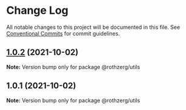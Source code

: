 # Change Log

All notable changes to this project will be documented in this file.
See [Conventional Commits](https://conventionalcommits.org) for commit guidelines.

## [1.0.2](https://github.com/emrerothzerg/rothzerg/compare/@rothzerg/utils@1.0.1...@rothzerg/utils@1.0.2) (2021-10-02)

**Note:** Version bump only for package @rothzerg/utils





## 1.0.1 (2021-10-02)

**Note:** Version bump only for package @rothzerg/utils
